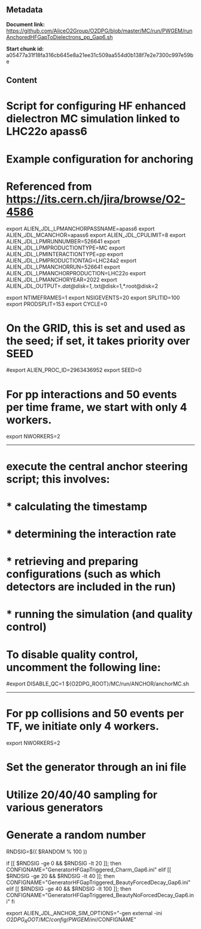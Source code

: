 ## Metadata

**Document link:** https://github.com/AliceO2Group/O2DPG/blob/master/MC/run/PWGEM/runAnchoredHFGapToDielectrons_pp_Gap6.sh

**Start chunk id:** a05477a31f18fa316cb645e8a21ee31c509aa554d0b138f7e2e7300c997e59be

## Content

#
# Script for configuring HF enhanced dielectron MC simulation linked to LHC22o apass6
#

# Example configuration for anchoring
# Referenced from https://its.cern.ch/jira/browse/O2-4586
export ALIEN_JDL_LPMANCHORPASSNAME=apass6
export ALIEN_JDL_MCANCHOR=apass6
export ALIEN_JDL_CPULIMIT=8
export ALIEN_JDL_LPMRUNNUMBER=526641
export ALIEN_JDL_LPMPRODUCTIONTYPE=MC
export ALIEN_JDL_LPMINTERACTIONTYPE=pp
export ALIEN_JDL_LPMPRODUCTIONTAG=LHC24a2
export ALIEN_JDL_LPMANCHORRUN=526641
export ALIEN_JDL_LPMANCHORPRODUCTION=LHC22o
export ALIEN_JDL_LPMANCHORYEAR=2022
export ALIEN_JDL_OUTPUT=*.dat@disk=1,*.txt@disk=1,*.root@disk=2

export NTIMEFRAMES=1
export NSIGEVENTS=20
export SPLITID=100
export PRODSPLIT=153
export CYCLE=0

# On the GRID, this is set and used as the seed; if set, it takes priority over SEED
#export ALIEN_PROC_ID=2963436952
export SEED=0

# For pp interactions and 50 events per time frame, we start with only 4 workers.
export NWORKERS=2

---

# execute the central anchor steering script; this involves:
# * calculating the timestamp
# * determining the interaction rate
# * retrieving and preparing configurations (such as which detectors are included in the run)
# * running the simulation (and quality control)
# To disable quality control, uncomment the following line:
#export DISABLE_QC=1
${O2DPG_ROOT}/MC/run/ANCHOR/anchorMC.sh

---

# For pp collisions and 50 events per TF, we initiate only 4 workers.
export NWORKERS=2

# Set the generator through an ini file
# Utilize 20/40/40 sampling for various generators
# Generate a random number
RNDSIG=$(( $RANDOM % 100 ))

if [[ $RNDSIG -ge 0 && $RNDSIG -lt 20 ]];
then
        CONFIGNAME="GeneratorHFGapTriggered_Charm_Gap6.ini"
elif [[ $RNDSIG -ge 20 && $RNDSIG -lt 40 ]];
then
        CONFIGNAME="GeneratorHFGapTriggered_BeautyForcedDecay_Gap6.ini"
elif [[ $RNDSIG -ge 40 && $RNDSIG -lt 100 ]];
then
        CONFIGNAME="GeneratorHFGapTriggered_BeautyNoForcedDecay_Gap6.ini"
fi

export ALIEN_JDL_ANCHOR_SIM_OPTIONS="-gen external -ini $O2DPG_ROOT/MC/config/PWGEM/ini/$CONFIGNAME"